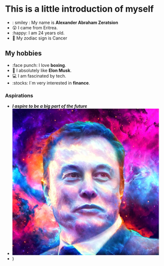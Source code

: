 # This is a little introduction of myself

- : smiley : My name is **Alexander Abraham Zeratsion**
- :astonished: I came from Eritrea.
- :happy: I am 24 years old.
- :birthday: My zodiac sign is Cancer

## My hobbies

- :face punch: I love **boxing**.
- :man: I absolutely like **Elon Musk**.
- :computer: I am fascinated by tech.
- :stocks: I`m very interested in **finance**.

### Aspirations

- **_I aspire to be a big part of the future_**
- ![A picture of Elon Musk](images/Elonmusk.jpeg)
- )
